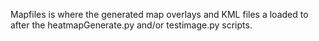 Mapfiles is where the generated map overlays and KML files a loaded to after the heatmapGenerate.py and/or testimage.py scripts.
